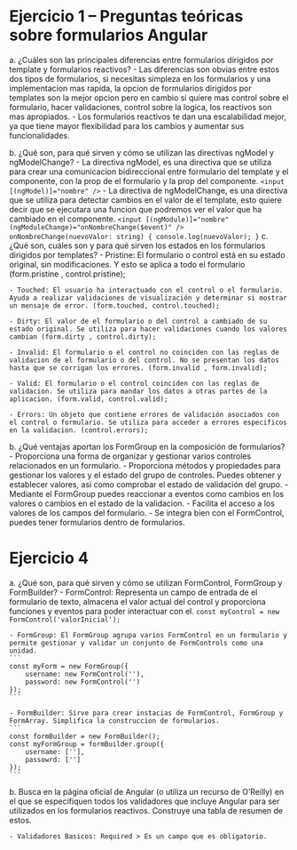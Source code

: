 # Ejercicio 1 – Preguntas teóricas sobre formularios Angular
a. ¿Cuáles son las principales diferencias entre formularios dirigidos por template y formularios reactivos?
    - Las diferencias son obvias entre estos dos tipos de formularios, si necesitas simpleza en los formularios y una implementacion mas rapida, la opcion de formularios dirigidos por templates son la mejor opcion
        pero en cambio si quiere mas control sobre el formulario, hacer validaciones, control sobre la logica, los reactivos son mas apropiados.
    - Los formularios reactivos te dan una escalabilidad mejor, ya que tiene mayor flexibilidad para los cambios y aumentar sus funcionalidades.

b. ¿Qué son, para qué sirven y cómo se utilizan las directivas ngModel y
ngModelChange?
    - La directiva ngModel, es una directiva que se utiliza para crear una comunicacion bidireccional entre formulario del template y el componente, con la prop de el formulario y la prop del componente.
    ```
    <input [(ngModel)]="nombre" />
    ```
    - La directiva de ngModelChange, es una directiva que se utiliza para detectar cambios en el valor de el template, esto quiere decir que se ejecutara una funcion que podremos ver el valor que ha cambiado en el componente.
        ```
        <input [(ngModule)]="nombre" (ngModuleChange)="onNombreChange($event)" />
        onNombreChange(nuevoValor: string) {
            console.log(nuevoValor);
        }
        ```
c. ¿Qué son, cuáles son y para qué sirven los estados en los formularios dirigidos
por templates?
    - Pristine: El formulario o control está en su estado original, sin modificaciones. Y esto se aplica a todo  el formulario (form.pristine , control.pristine);

    - Touched: El usuario ha interactuado con el control o el formulario. Ayuda a realizar validaciones de visualización y determinar si mostrar un mensaje de error. (form.touched, control.touched);

    - Dirty: El valor de el formulario o del control a cambiado de su estado original. Se utiliza para hacer validaciones cuando los valores cambian (form.dirty , control.dirty);

    - Invalid: El formulario o el control no coinciden con las reglas de validacion de el formulario o del control. No se presentan los datos hasta que se corrigan los errores. (form.invalid , form.invalid);

    - Valid: El formulario o el control coinciden con las reglas de validacion. Se utiliza para mandar los datos a otras partes de la aplicacion. (form.valid, control.valid);

    - Errors: Un objeto que contiene errores de validación asociados con el control o formulario. Se utiliza para acceder a errores especificos en la validacion. (control.errors);

b. ¿Qué ventajas aportan los FormGroup en la composición de formularios?
    - Proporciona una forma de organizar y gestionar varios controles relacionados en un formulario.
        -  Proporciona métodos y propiedades para gestionar los valores y el estado del grupo de controles. Puedes obtener y establecer valores, así como comprobar el estado de validación del grupo.
        - Mediante el FormGroup puedes reaccionar a eventos como cambios en los valores o cambios en el estado de la validacion.
        - Facilita el acceso a los valores de los campos del formulario.
        - Se integra bien con el FormControl, puedes tener formularios dentro de formularios.


# Ejercicio 4

a. ¿Qué son, para qué sirven y cómo se utilizan FormControl, FormGroup y
FormBuilder?
    - FormControl: Representa un campo de entrada de el formulario de texto, almacena el valor actual del control y proporciona funciones y eventos para poder
    interactuar con el.
    ```
    const myControl = new FormControl('valorInicial');
    ```

    - FormGroup: El FormGroup agrupa varios FormControl en un formulario y permite gestionar y validar un conjunto de FormControls como una unidad.
    ```
    const myForm = new FormGroup({
        username: new FormControl(''),
        password: new FormControl('')
    });
    ```

    - FormBuilder: Sirve para crear instacias de FormControl, FormGroup y FormArray. Simplifica la construccion de formularios.
    ```
    const formBuilder = new FormBuilder();
    const myFormGroup = formBuilder.group({
        username: [''],
        passowrd: ['']
    });
    ```

b. Busca en la página oficial de Angular (o utiliza un recurso de O’Reilly) en el que
se especifiquen todos los validadores que incluye Angular para ser utilizados en
los formularios reactivos. Construye una tabla de resumen de estos.

    - Validadores Basicos: Required > Es un campo que es obligatorio.